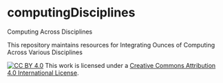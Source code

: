 # computingDisciplines
Computing Across Disciplines

This repository maintains resources for Integrating Ounces of Computing Across Various Disciplines

[![CC BY 4.0][cc-by-shield]][cc-by]
This work is licensed under a [Creative Commons Attribution 4.0 International License][cc-by].

[cc-by]: http://creativecommons.org/licenses/by/4.0/
[cc-by-shield]: https://img.shields.io/badge/License-CC%20BY%204.0-lightgrey.svg
